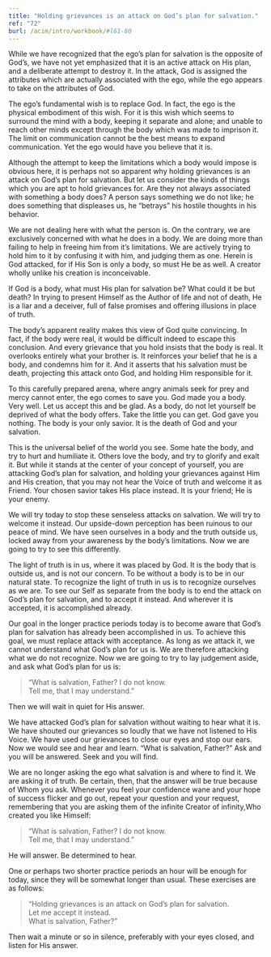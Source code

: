 ```yaml
---
title: "Holding grievances is an attack on God’s plan for salvation."
ref: "72"
burl: /acim/intro/workbook/#l61-80
---
```


While we have recognized that the ego’s plan for salvation is the
opposite of God’s, we have not yet emphasized that it is an active
attack on His plan, and a deliberate attempt to destroy it. In the
attack, God is assigned the attributes which are actually associated
with the ego, while the ego appears to take on the attributes of God.

The ego’s fundamental wish is to replace God. In fact, the ego is the
physical embodiment of this wish. For it is this wish which seems to
surround the mind with a body, keeping it separate and alone; and unable
to reach other minds except through the body which was made to imprison
it. The limit on communication cannot be the best means to expand
communication. Yet the ego would have you believe that it is.

Although the attempt to keep the limitations which a body would impose
is obvious here, it is perhaps not so apparent why holding grievances is
an attack on God’s plan for salvation. But let us consider the kinds of
things which you are apt to hold grievances for. Are they not always
associated with something a body does? A person says something we do not
like; he does something that displeases us, he “betrays” his hostile
thoughts in his behavior.

We are not dealing here with what the person is. On the contrary, we are
exclusively concerned with what he does in a body. We are doing more
than failing to help in freeing him from it’s limitations. We are
actively trying to hold him to it by confusing it with him, and judging
them as one. Herein is God attacked, for if His Son is only a body, so
must He be as well. A creator wholly unlike his creation is
inconceivable.

If God is a body, what must His plan for salvation be? What could it be
but death? In trying to present Himself as the Author of life and not of
death, He is a liar and a deceiver, full of false promises and offering
illusions in place of truth.

The body’s apparent reality makes this view of God quite convincing. In
fact, if the body were real, it would be difficult indeed to escape this
conclusion. And every grievance that you hold insists that the body is
real. It overlooks entirely what your brother is. It
reinforces your belief that he is a body, and condemns him for it. And
it asserts that his salvation must be death, projecting this attack onto
God, and holding Him responsible for it.

To this carefully prepared arena, where angry animals seek for prey and
mercy cannot enter, the ego comes to save you. God made you a body. Very
well. Let us accept this and be glad. As a body, do not let yourself be
deprived of what the body offers. Take the little you can get. God gave
you nothing. The body is your only savior. It is the death of God and
your salvation.

This is the universal belief of the world you see. Some hate the body,
and try to hurt and humiliate it. Others love the body, and try to
glorify and exalt it. But while it stands at the center of your concept
of yourself, you are attacking God’s plan for salvation, and holding
your grievances against Him and His creation, that you may not hear the
Voice of truth and welcome it as Friend. Your chosen savior takes His
place instead. It is your friend; He is your enemy.

We will try today to stop these senseless attacks on salvation. We will
try to welcome it instead. Our upside-down perception has been ruinous
to our peace of mind. We have seen ourselves in a body and the truth
outside us, locked away from your awareness by the body’s limitations.
Now we are going to try to see this differently.

The light of truth is in us, where it was placed by God. It is the body
that is outside us, and is not our concern. To be without a body is to be
in our natural state. To recognize the light of truth in us is to
recognize ourselves as we are. To see our Self as separate from the body
is to end the attack on God’s plan for salvation, and to accept it
instead. And wherever it is accepted, it is accomplished already.

Our goal in the longer practice periods today is to become aware that
God’s plan for salvation has already been accomplished in us. To achieve
this goal, we must replace attack with acceptance. As long as we attack
it, we cannot understand what God’s plan for us is. We are therefore
attacking what we do not recognize. Now we are going to try to lay
judgement aside, and ask what God’s plan for us is:

> “What is salvation, Father? I do not know.<br/>
> Tell me, that I may understand.”

Then we will wait in quiet for His answer.

We have attacked God’s plan for salvation without waiting to hear what
it is. We have shouted our grievances so loudly that we have not
listened to His Voice. We have used our grievances to close our eyes and
stop our ears. Now we would see and hear and learn. “What is salvation,
Father?” Ask and you will be answered. Seek and you will find.

We are no longer asking the ego what salvation is and where to find
it. We are asking it of truth. Be certain, then, that the answer will be
true because of Whom you ask. Whenever you feel your confidence wane and
your hope of success flicker and go out, repeat your question and your
request, remembering that you are asking them of the infinite Creator of
infinity,Who created you like Himself:

> “What is salvation, Father? I do not know.<br/>
> Tell me, that I may understand.”

He will answer. Be determined to hear.

One or perhaps two shorter practice periods an hour will be enough for
today, since they will be somewhat longer than usual. These exercises
are as follows:

> “Holding grievances is an attack on God’s plan for salvation.<br/>
> Let me accept it instead.<br/>
> What is salvation, Father?”

Then wait a minute or so in silence, preferably with your eyes closed,
and listen for His answer.

